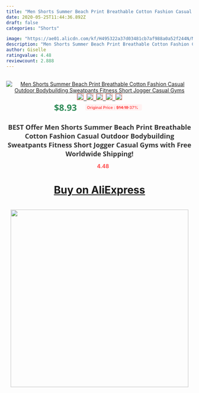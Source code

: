 ```yaml
---
title: "Men Shorts Summer Beach Print Breathable Cotton Fashion Casual Outdoor Bodybuilding Sweatpants Fitness Short Jogger Casual Gyms"
date: 2020-05-25T11:44:36.892Z
draft: false
categories: "Shorts"

image: "https://ae01.alicdn.com/kf/H495322a37d03481cb7af988a0a52f244N/Men-Shorts-Summer-Beach-Print-Breathable-Cotton-Fashion-Casual-Outdoor-Bodybuilding-Sweatpants-Fitness-Short-Jogger-Casual.jpg"
description: "Men Shorts Summer Beach Print Breathable Cotton Fashion Casual Outdoor Bodybuilding Sweatpants Fitness Short Jogger Casual Gyms"
author: Giselle
ratingvalue: 4.48
reviewcount: 2.888
---
```

<br>
<div style="text-align: center;">
<a href="https://s.click.aliexpress.com/e/_A7nNGh" target="_blank" rel="nofollow noopener noreferrer"><img alt="Men Shorts Summer Beach Print Breathable Cotton Fashion Casual Outdoor Bodybuilding Sweatpants Fitness Short Jogger Casual Gyms" class="magnifier-image" src="https://ae01.alicdn.com/kf/H495322a37d03481cb7af988a0a52f244N/Men-Shorts-Summer-Beach-Print-Breathable-Cotton-Fashion-Casual-Outdoor-Bodybuilding-Sweatpants-Fitness-Short-Jogger-Casual.jpg_640x640.jpg">
<br>
<img style="border:1px solid salmon" src="https://ae01.alicdn.com/kf/H495322a37d03481cb7af988a0a52f244N/Men-Shorts-Summer-Beach-Print-Breathable-Cotton-Fashion-Casual-Outdoor-Bodybuilding-Sweatpants-Fitness-Short-Jogger-Casual.jpg_120x120.jpg">&nbsp;&nbsp;<img style="border:1px solid salmon" src="https://ae01.alicdn.com/kf/Hb6850184028243b6ad3b8e5a9e265389i/Men-Shorts-Summer-Beach-Print-Breathable-Cotton-Fashion-Casual-Outdoor-Bodybuilding-Sweatpants-Fitness-Short-Jogger-Casual.jpg_120x120.jpg">&nbsp;&nbsp;<img style="border:1px solid salmon" src="https://ae01.alicdn.com/kf/He722238ac9914213b03326c41885f4c9b/Men-Shorts-Summer-Beach-Print-Breathable-Cotton-Fashion-Casual-Outdoor-Bodybuilding-Sweatpants-Fitness-Short-Jogger-Casual.jpg_120x120.jpg">&nbsp;&nbsp;<img style="border:1px solid salmon" src="_120x120.jpg">&nbsp;&nbsp;<img style="border:1px solid salmon" src="https://ae01.alicdn.com/kf/H997284e4f43248d2bbf2050409b5bd5as/Men-Shorts-Summer-Beach-Print-Breathable-Cotton-Fashion-Casual-Outdoor-Bodybuilding-Sweatpants-Fitness-Short-Jogger-Casual.jpg_120x120.jpg"></a></div><br0>
<div style="text-align: center;"><span style="background-color: white; border: 0px; box-sizing: border-box; color: seagreen; display: inline-block; font-family: &quot;open sans&quot; , &quot;arial&quot; , &quot;helvetica&quot; , sans-serif , &quot;heiti&quot;; font-size: 24px; font-stretch: inherit; font-weight: 700; line-height: inherit; margin: 0px 10px 0px 0px; padding: 0px; vertical-align: middle;">$8.93 </span>
<span style="background: rgb(255 , 241 , 241); border-radius: 3px; border: 0px; box-sizing: border-box; color: #ff4747; display: inline-block; font-family: inherit; font-size: 12px; font-stretch: inherit; font-style: inherit; font-variant: inherit; font-weight: 600; line-height: inherit; margin: 0px; padding: 2px 5px; transform: scale(0.9); vertical-align: middle;">Original Price : <b style="text-decoration: line-through;">$14.18 </b> 37%&nbsp;&nbsp;</span></div>
<h1 style="color: #333333; display: inline-block; font-family: &quot;open sans&quot; , &quot;arial&quot; , &quot;helvetica&quot; , sans-serif , &quot;heiti&quot;; font-size: 18px; font-stretch: inherit; font-weight: 700; text-align: center;">BEST Offer Men Shorts Summer Beach Print Breathable Cotton Fashion Casual Outdoor Bodybuilding Sweatpants Fitness Short Jogger Casual Gyms with Free Worldwide Shipping!</h1>
<div style="color: #ff4747; text-align: center;">
<img src="https://4.bp.blogspot.com/-M0ZcTcb-5uY/XleCXlxnR4I/AAAAAAAAAEc/OrjgMkXV1oMQFaCRZj5HQwOCBcu3w1FegCPcBGAYYCw/s1600/star.png" style="height: 15px;">&nbsp;<b>4.48</b></div>
<div class="button_cont" align="center"><a class="buynow_a" href="https://s.click.aliexpress.com/e/_A7nNGh" target="_blank" rel="nofollow noopener noreferrer"><H1>Buy on AliExpress</H1></a></div><br>
<div class="separator" style="clear: both; text-align: center;">
<img src="https://lh3.googleusercontent.com/-pTy5HemUv9M/XlePHvY0dAI/AAAAAAAAAE4/0nX5iRUoIWY8eMW9Dpxeirr157OZliDIgCLcBGAsYHQ/s1600/badge.gif" width="480">
</div>
